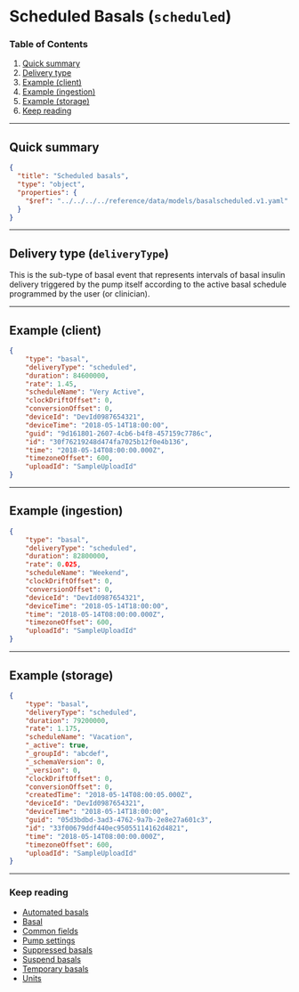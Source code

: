 # Scheduled Basals (`scheduled`)

### Table of Contents

1. [Quick summary](#quick-summary)
2. [Delivery type](#delivery-type-deliverytype)
3. [Example (client)](#example-client)
4. [Example (ingestion)](#example-ingestion)
5. [Example (storage)](#example-storage)
6. [Keep reading](#keep-reading)

---

## Quick summary

```json json_schema
{
  "title": "Scheduled basals",
  "type": "object",
  "properties": {
    "$ref": "../../../../reference/data/models/basalscheduled.v1.yaml"
  }
}
```

---

## Delivery type (`deliveryType`)
This is the sub-type of basal event that represents intervals of basal insulin delivery triggered by the pump itself according to the active basal schedule programmed by the user (or clinician).

---

## Example (client)

```json
{
    "type": "basal",
    "deliveryType": "scheduled",
    "duration": 84600000,
    "rate": 1.45,
    "scheduleName": "Very Active",
    "clockDriftOffset": 0,
    "conversionOffset": 0,
    "deviceId": "DevId0987654321",
    "deviceTime": "2018-05-14T18:00:00",
    "guid": "9d161801-2607-4cb6-b4f8-457159c7786c",
    "id": "30f76219248d474fa7025b12f0e4b136",
    "time": "2018-05-14T08:00:00.000Z",
    "timezoneOffset": 600,
    "uploadId": "SampleUploadId"
}
```

---

## Example (ingestion)

```json
{
    "type": "basal",
    "deliveryType": "scheduled",
    "duration": 82800000,
    "rate": 0.025,
    "scheduleName": "Weekend",
    "clockDriftOffset": 0,
    "conversionOffset": 0,
    "deviceId": "DevId0987654321",
    "deviceTime": "2018-05-14T18:00:00",
    "time": "2018-05-14T08:00:00.000Z",
    "timezoneOffset": 600,
    "uploadId": "SampleUploadId"
}
```

---

## Example (storage)

```json
{
    "type": "basal",
    "deliveryType": "scheduled",
    "duration": 79200000,
    "rate": 1.175,
    "scheduleName": "Vacation",
    "_active": true,
    "_groupId": "abcdef",
    "_schemaVersion": 0,
    "_version": 0,
    "clockDriftOffset": 0,
    "conversionOffset": 0,
    "createdTime": "2018-05-14T08:00:05.000Z",
    "deviceId": "DevId0987654321",
    "deviceTime": "2018-05-14T18:00:00",
    "guid": "05d3bdbd-3ad3-4762-9a7b-2e8e27a601c3",
    "id": "33f00679ddf440ec95055114162d4821",
    "time": "2018-05-14T08:00:00.000Z",
    "timezoneOffset": 600,
    "uploadId": "SampleUploadId"
}
```

---

### Keep reading

* [Automated basals](./device-data/data-types/basal/automated.md)
* [Basal](./device-data/data-types/automated.md)
* [Common fields](./device-data/common-fields.md)
* [Pump settings](./device-data/pump-settings.md)
* [Suppressed basals](./device-data/data-types/basal/suppressed.md)
* [Suspend basals](./device-data/data-types/basal/suspend.md)
* [Temporary basals](./device-data/data-types/basal/temp.md)
* [Units](./device-data/units.md)
